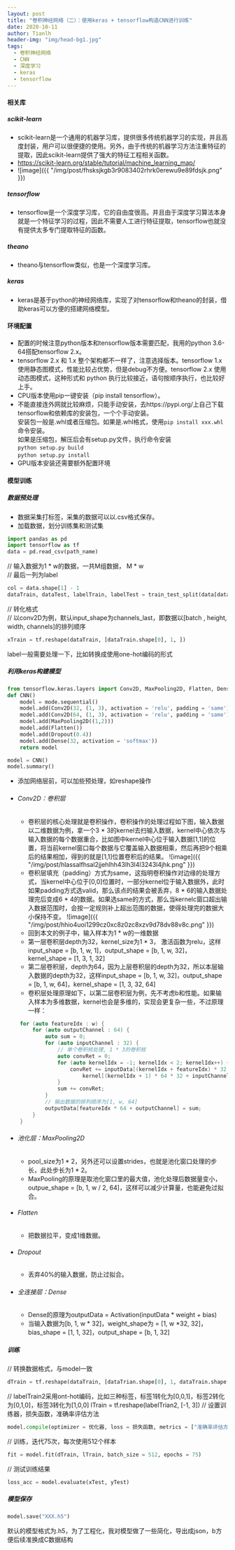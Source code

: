 ```yaml
---
layout: post
title: "卷积神经网络（二）：使用keras + tensorflow构造CNN进行训练"
date: 2020-10-11
author: Tianlh
header-img: "img/head-bg1.jpg"
tags:
  - 卷积神经网络
  - CNN
  - 深度学习
  - keras
  - tensorflow
---
```


#### **相关库**

##### **scikit-learn**
- scikit-learn是一个通用的机器学习库，提供很多传统机器学习的实现，并且高度封装，用户可以很便捷的使用。另外，由于传统的机器学习方法注重特征的提取，因此scikit-learn提供了强大的特征工程相关函数。
- <https://scikit-learn.org/stable/tutorial/machine_learning_map/>
- ![image]({{ "/img/post/fhsksjkgb3r9083402rhrk0erewu9e89fdsjk.png" }})

##### **tensorflow**
- tensorflow是一个深度学习库，它的自由度很高。并且由于深度学习算法本身就是一个特征学习的过程，因此不需要人工进行特征提取，tensorflow也就没有提供太多专门提取特征的函数。

##### **theano**
- theano与tensorflow类似，也是一个深度学习库。

##### **keras**
- keras是基于python的神经网络库，实现了对tensorflow和theano的封装，借助keras可以方便的搭建网络模型。

#### **环境配置**
- 配置的时候注意python版本和tensorflow版本需要匹配，我用的python 3.6-64搭配tensorflow 2.x。
- tensorflow 2.x 和 1.x 整个架构都不一样了，注意选择版本。tensorflow 1.x 使用静态图模式，性能比较占优势，但是debug不方便。tensorflow 2.x 使用动态图模式，这种形式和 python 执行比较接近，语句按顺序执行，也比较好上手。
- CPU版本使用pip一键安装（pip install tensorflow）。
- 不能直接连外网就比较麻烦，只能手动安装，去https://pypi.org/上自己下载tensorflow和依赖库的安装包，一个个手动安装。<br/>
安装包一般是.whl或者压缩包。如果是.whl格式，使用```pip install xxx.whl```命令安装。<br/>
如果是压缩包，解压后会有setup.py文件，执行命令安装<br/>
```python setup.py build```<br/>
```python setup.py install```
- GPU版本安装还需要额外配置环境

#### **模型训练**

##### **数据预处理**
- 数据采集打标签，采集的数据可以以.csv格式保存。
- 加载数据，划分训练集和测试集<br/>
```python
import pandas as pd
import tensorflow as tf 
data = pd.read_csv(path_name)
```
// 输入数据为1 * w的数据，一共M组数据， M * w <br/>
// 最后一列为label
```python
col = data.shape[1] - 1
dataTrain, dataTest, labelTrain, labelTest = train_test_split(data[data.columns[0:col]].values, data['label'].values, test_size = 0.3, random_state = 0)
```
// 转化格式<br/>
// 以conv2D为例，默认input_shape为channels_last，即数据以[batch
, height, width, channels]的排列顺序
```python
xTrain = tf.reshape(dataTrain, [dataTrain.shape[0], 1, ])
```
label一般需要处理一下，比如转换成使用one-hot编码的形式

##### **利用keras构建模型**
```python
from tensorflow.keras.layers import Conv2D, MaxPooling2D, Flatten, Dense, Reshape, Droput
def CNN()
    model = mode.sequential()
    model.add(Conv2D(32, (1, 3), activation = 'relu', padding = 'same'))
    model.add(Conv2D(64, (1, 3), activation = 'relu', padding = 'same'))
    model.add(MaxPooling2D((1,2)))
    model.add(Flatten())
    model.add(Dropout(0.4))
    model.add(Dense(32, activation = 'softmax'))
    return model

model = CNN()
model.summary()
```
- 添加网络层前，可以加些预处理，如reshape操作
- ###### Conv2D：卷积层
  - 卷积层的核心处理就是卷积操作，卷积操作的处理过程如下图，输入数据以二维数据为例，拿一个3 * 3的kernel去扫输入数据，kernel中心依次与输入数据的每个数据重合，比如图中kernel中心位于输入数据[1,1]的位置，将当前kernel窗口每个数据与它覆盖输入数据相乘，然后再把9个相乘后的结果相加，得到的就是[1,1]位置卷积后的结果。
  ![image]({{ "/img/post/hlassalfhsal2jjehlhh43lh3l4l3243l4jhk.png" }})
  - 卷积层填充（padding）方式为same，这指明卷积操作对边缘的处理方式，当kernel中心位于[0,0]位置时，一部分kernel位于输入数据外，此时如果padding方式选valid，那么该点的结果会被丢弃，8 * 6的输入数据处理完后变成6 * 4的数据。如果选same的方式，那么当kernelc窗口超出输入数据范围时，会按一定规则补上超出范围的数据，使得处理完的数据大小保持不变。
    ![image]({{ "/img/post/hhio4uoi1299cz0xc8z0zc8xzv9d78dv88v8c.png" }})
  - 回到本文的例子中，输入样本为1 * w的一维数据
  - 第一层卷积层depth为32，kernel_size为1 * 3， 激活函数为relu，这样input_shape = [b, 1, w, 1]，output_shape = [b, 1, w, 32]，kernel_shape = [1, 3, 1, 32]
  - 第二层卷积层，depth为64，因为上层卷积层的depth为32，所以本层输入数据的depth为32，这样input_shape = [b, 1, w, 32]，output_shape = [b, 1, w, 64]，kernel_shape = [1, 3, 32, 64]
  - 卷积层处理原理如下，以第二层卷积层为例，先不考虑b和性能。如果输入样本为多维数据，kernel也会是多维的，实现会更复杂一些，不过原理一样：
```c++
    for (auto featureIdx : w) {
        for (auto outputChannel : 64) {
            auto sum = 0;
            for (auto inputChannel : 32) {
                // 单个卷积核处理, 1 * 3的卷积核
                auto convRet = 0;
                for (auto kernelIdx = -1; kernelIdx < 2; kernelIdx++) {
                    convRet += inputData[(kernelIdx + featureIdx) * 32 + inputChannel] * 
                        kernel[(kernelIdx + 1) * 64 * 32 + inputChannel * 32 + outputChannel];
                }
                sum += convRet;
            }
            // 输出数据的排列顺序为[1, w, 64]
            outputData[featureIdx * 64 + outputChannel] = sum;
        }
    }
```
- ###### 池化层：MaxPooling2D
  - pool_size为1 * 2，另外还可以设置strides，也就是池化窗口处理的步长，此处步长为1 * 2。
  - MaxPooling的原理是取池化窗口里的最大值，池化处理后数据量变小，outpue_shape = [b, 1, w / 2, 64]，这样可以减少计算量，也能避免过拟合。
- ###### Flatten
  - 把数据拉平，变成1维数据。
- ###### Dropout
  - 丢弃40%的输入数据，防止过拟合。
- ###### 全连接层：Dense
  - Dense的原理为outputData = Activation(inputData * weight + bias)
  - 当输入数据为[b, 1, w * 32]，weight_shape为 = [1, w *32, 32]，bias_shape = [1, 1, 32]，output_shape = [b, 1, 32]

##### **训练**
// 转换数据格式，与model一致
```python
dTrain = tf.reshape(dataTrain, [dataTrian.shape[0], 1, dataTrain.shape[1], 1])
```
// labelTrain2采用ont-hot编码，比如三种标签，标签1转化为[0,0,1]，标签2转化为[0,1,0]，标签3转化为[1,0,0]
lTrain = tf.reshape(labelTrian2, [-1, 3])
// 设置训练器，损失函数，准确率评估方法
```python
model.compile(optimizer = 优化器, loss = 损失函数, metrics = ["准确率评估方法”])
```
// 训练，迭代75次，每次使用512个样本
```python
fit = model.fit(dTrain, lTrain, batch_size = 512, epochs = 75)
```
// 测试训练结果
```python
loss_acc = model.evaluate(xTest, yTest)
```

##### **模型保存**
```python
model.save("XXX.h5")
```
默认的模型格式为.h5，为了工程化，我对模型做了一些简化，导出成json，b方便后续准换成C数据结构
